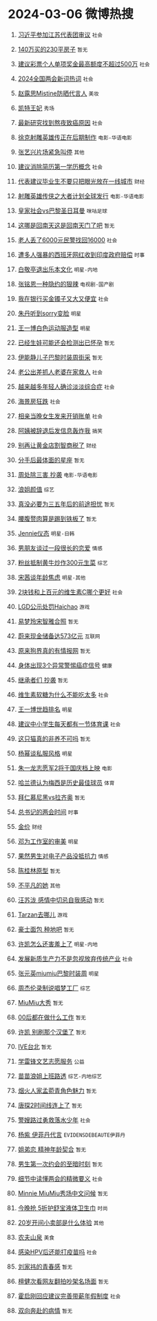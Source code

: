 # 2024-03-06 微博热搜 
1. [习近平参加江苏代表团审议](https://m.weibo.cn/search?containerid=100103type%3D1%26t%3D10%26q%3D%23%E4%B9%A0%E8%BF%91%E5%B9%B3%E5%8F%82%E5%8A%A0%E6%B1%9F%E8%8B%8F%E4%BB%A3%E8%A1%A8%E5%9B%A2%E5%AE%A1%E8%AE%AE%23&stream_entry_id=51&isnewpage=1&extparam=seat%3D1%26stream_entry_id%3D51%26q%3D%2523%25E4%25B9%25A0%25E8%25BF%2591%25E5%25B9%25B3%25E5%258F%2582%25E5%258A%25A0%25E6%25B1%259F%25E8%258B%258F%25E4%25BB%25A3%25E8%25A1%25A8%25E5%259B%25A2%25E5%25AE%25A1%25E8%25AE%25AE%2523%26pos%3D0%26dgr%3D0%26c_type%3D51%26filter_type%3Drealtimehot%26cate%3D10103%26display_time%3D1709680700%26pre_seqid%3D170968070008102085673) `社会` 

2. [140万买的230平房子](https://m.weibo.cn/search?containerid=100103type%3D1%26t%3D10%26q%3D140%E4%B8%87%E4%B9%B0%E7%9A%84230%E5%B9%B3%E6%88%BF%E5%AD%90&stream_entry_id=31&isnewpage=1&extparam=seat%3D1%26cate%3D5001%26q%3D140%25E4%25B8%2587%25E4%25B9%25B0%25E7%259A%2584230%25E5%25B9%25B3%25E6%2588%25BF%25E5%25AD%2590%26band_rank%3D1%26flag%3D2%26dgr%3D0%26stream_entry_id%3D31%26realpos%3D1%26pos%3D0%26c_type%3D31%26filter_type%3Drealtimehot%26lcate%3D5001%26display_time%3D1709680700%26pre_seqid%3D170968070008102085673) `暂无` 

3. [建议彩票个人单项奖金最高额度不超过500万](https://m.weibo.cn/search?containerid=100103type%3D1%26t%3D10%26q%3D%23%E5%BB%BA%E8%AE%AE%E5%BD%A9%E7%A5%A8%E4%B8%AA%E4%BA%BA%E5%8D%95%E9%A1%B9%E5%A5%96%E9%87%91%E6%9C%80%E9%AB%98%E9%A2%9D%E5%BA%A6%E4%B8%8D%E8%B6%85%E8%BF%87500%E4%B8%87%23&stream_entry_id=31&isnewpage=1&extparam=seat%3D1%26cate%3D5001%26q%3D%2523%25E5%25BB%25BA%25E8%25AE%25AE%25E5%25BD%25A9%25E7%25A5%25A8%25E4%25B8%25AA%25E4%25BA%25BA%25E5%258D%2595%25E9%25A1%25B9%25E5%25A5%2596%25E9%2587%2591%25E6%259C%2580%25E9%25AB%2598%25E9%25A2%259D%25E5%25BA%25A6%25E4%25B8%258D%25E8%25B6%2585%25E8%25BF%2587500%25E4%25B8%2587%2523%26band_rank%3D2%26flag%3D0%26dgr%3D0%26stream_entry_id%3D31%26realpos%3D2%26pos%3D1%26c_type%3D31%26filter_type%3Drealtimehot%26lcate%3D5001%26display_time%3D1709680700%26pre_seqid%3D170968070008102085673) `社会` 

4. [2024全国两会新词热词](https://m.weibo.cn/search?containerid=100103type%3D1%26t%3D10%26q%3D%232024%E5%85%A8%E5%9B%BD%E4%B8%A4%E4%BC%9A%E6%96%B0%E8%AF%8D%E7%83%AD%E8%AF%8D%23&stream_entry_id=31&isnewpage=1&extparam=seat%3D1%26cate%3D5001%26q%3D%25232024%25E5%2585%25A8%25E5%259B%25BD%25E4%25B8%25A4%25E4%25BC%259A%25E6%2596%25B0%25E8%25AF%258D%25E7%2583%25AD%25E8%25AF%258D%2523%26band_rank%3D3%26flag%3D0%26dgr%3D0%26stream_entry_id%3D31%26realpos%3D3%26pos%3D2%26c_type%3D31%26filter_type%3Drealtimehot%26lcate%3D5001%26display_time%3D1709680700%26pre_seqid%3D170968070008102085673) `社会` 

5. [赵露思Mistine防晒代言人](https://m.weibo.cn/search?containerid=100103type%3D1%26t%3D10%26q%3D%23%E8%B5%B5%E9%9C%B2%E6%80%9DMistine%E9%98%B2%E6%99%92%E4%BB%A3%E8%A8%80%E4%BA%BA%23&stream_entry_id=31&isnewpage=1&extparam=seat%3D1%26cate%3D5001%26q%3D%2523%25E8%25B5%25B5%25E9%259C%25B2%25E6%2580%259DMistine%25E9%2598%25B2%25E6%2599%2592%25E4%25BB%25A3%25E8%25A8%2580%25E4%25BA%25BA%2523%26band_rank%3D4%26adid%3D226408%26is_ad_pos%3D1%26dgr%3D0%26lcate%3D5001%26pos%3D3%26topic_ad%3D1%26c_type%3D31%26filter_type%3Drealtimehot%26stream_entry_id%3D31%26display_time%3D1709680700%26pre_seqid%3D170968070008102085673) `美妆` 

6. [凯特王妃](https://m.weibo.cn/search?containerid=100103type%3D1%26t%3D10%26q%3D%E5%87%AF%E7%89%B9%E7%8E%8B%E5%A6%83&stream_entry_id=31&isnewpage=1&extparam=seat%3D1%26cate%3D5001%26q%3D%25E5%2587%25AF%25E7%2589%25B9%25E7%258E%258B%25E5%25A6%2583%26band_rank%3D4%26flag%3D2%26dgr%3D0%26stream_entry_id%3D31%26realpos%3D4%26pos%3D4%26c_type%3D31%26filter_type%3Drealtimehot%26lcate%3D5001%26display_time%3D1709680700%26pre_seqid%3D170968070008102085673) `秀场` 

7. [最新研究找到熬夜致癌原因](https://m.weibo.cn/search?containerid=100103type%3D1%26t%3D10%26q%3D%23%E6%9C%80%E6%96%B0%E7%A0%94%E7%A9%B6%E6%89%BE%E5%88%B0%E7%86%AC%E5%A4%9C%E8%87%B4%E7%99%8C%E5%8E%9F%E5%9B%A0%23&stream_entry_id=31&isnewpage=1&extparam=seat%3D1%26cate%3D5001%26q%3D%2523%25E6%259C%2580%25E6%2596%25B0%25E7%25A0%2594%25E7%25A9%25B6%25E6%2589%25BE%25E5%2588%25B0%25E7%2586%25AC%25E5%25A4%259C%25E8%2587%25B4%25E7%2599%258C%25E5%258E%259F%25E5%259B%25A0%2523%26band_rank%3D5%26flag%3D0%26dgr%3D0%26stream_entry_id%3D31%26realpos%3D5%26pos%3D5%26c_type%3D31%26filter_type%3Drealtimehot%26lcate%3D5001%26display_time%3D1709680700%26pre_seqid%3D170968070008102085673) `社会` 

8. [徐克射雕英雄传正在后期制作](https://m.weibo.cn/search?containerid=100103type%3D1%26t%3D10%26q%3D%23%E5%BE%90%E5%85%8B%E5%B0%84%E9%9B%95%E8%8B%B1%E9%9B%84%E4%BC%A0%E6%AD%A3%E5%9C%A8%E5%90%8E%E6%9C%9F%E5%88%B6%E4%BD%9C%23&stream_entry_id=31&isnewpage=1&extparam=seat%3D1%26cate%3D5001%26q%3D%2523%25E5%25BE%2590%25E5%2585%258B%25E5%25B0%2584%25E9%259B%2595%25E8%258B%25B1%25E9%259B%2584%25E4%25BC%25A0%25E6%25AD%25A3%25E5%259C%25A8%25E5%2590%258E%25E6%259C%259F%25E5%2588%25B6%25E4%25BD%259C%2523%26band_rank%3D6%26flag%3D0%26dgr%3D0%26stream_entry_id%3D31%26realpos%3D6%26pos%3D6%26c_type%3D31%26filter_type%3Drealtimehot%26lcate%3D5001%26display_time%3D1709680700%26pre_seqid%3D170968070008102085673) `电影-华语电影` 

9. [张艺兴片场紧急叫停](https://m.weibo.cn/search?containerid=100103type%3D1%26t%3D10%26q%3D%23%E5%BC%A0%E8%89%BA%E5%85%B4%E7%89%87%E5%9C%BA%E7%B4%A7%E6%80%A5%E5%8F%AB%E5%81%9C%23&stream_entry_id=31&isnewpage=1&extparam=seat%3D1%26cate%3D5001%26q%3D%2523%25E5%25BC%25A0%25E8%2589%25BA%25E5%2585%25B4%25E7%2589%2587%25E5%259C%25BA%25E7%25B4%25A7%25E6%2580%25A5%25E5%258F%25AB%25E5%2581%259C%2523%26band_rank%3D7%26adid%3D226406%26is_ad_pos%3D1%26dgr%3D0%26lcate%3D5001%26pos%3D7%26topic_ad%3D1%26c_type%3D31%26filter_type%3Drealtimehot%26stream_entry_id%3D31%26display_time%3D1709680700%26pre_seqid%3D170968070008102085673) `其他` 

10. [建议消除简历第一学历概念](https://m.weibo.cn/search?containerid=100103type%3D1%26t%3D10%26q%3D%23%E5%BB%BA%E8%AE%AE%E6%B6%88%E9%99%A4%E7%AE%80%E5%8E%86%E7%AC%AC%E4%B8%80%E5%AD%A6%E5%8E%86%E6%A6%82%E5%BF%B5%23&stream_entry_id=31&isnewpage=1&extparam=seat%3D1%26cate%3D5001%26q%3D%2523%25E5%25BB%25BA%25E8%25AE%25AE%25E6%25B6%2588%25E9%2599%25A4%25E7%25AE%2580%25E5%258E%2586%25E7%25AC%25AC%25E4%25B8%2580%25E5%25AD%25A6%25E5%258E%2586%25E6%25A6%2582%25E5%25BF%25B5%2523%26band_rank%3D7%26flag%3D0%26dgr%3D0%26stream_entry_id%3D31%26realpos%3D7%26pos%3D8%26c_type%3D31%26filter_type%3Drealtimehot%26lcate%3D5001%26display_time%3D1709680700%26pre_seqid%3D170968070008102085673) `社会` 

11. [代表建议毕业生不要只把眼光放在一线城市](https://m.weibo.cn/search?containerid=100103type%3D1%26t%3D10%26q%3D%23%E4%BB%A3%E8%A1%A8%E5%BB%BA%E8%AE%AE%E6%AF%95%E4%B8%9A%E7%94%9F%E4%B8%8D%E8%A6%81%E5%8F%AA%E6%8A%8A%E7%9C%BC%E5%85%89%E6%94%BE%E5%9C%A8%E4%B8%80%E7%BA%BF%E5%9F%8E%E5%B8%82%23&stream_entry_id=31&isnewpage=1&extparam=seat%3D1%26cate%3D5001%26q%3D%2523%25E4%25BB%25A3%25E8%25A1%25A8%25E5%25BB%25BA%25E8%25AE%25AE%25E6%25AF%2595%25E4%25B8%259A%25E7%2594%259F%25E4%25B8%258D%25E8%25A6%2581%25E5%258F%25AA%25E6%258A%258A%25E7%259C%25BC%25E5%2585%2589%25E6%2594%25BE%25E5%259C%25A8%25E4%25B8%2580%25E7%25BA%25BF%25E5%259F%258E%25E5%25B8%2582%2523%26band_rank%3D8%26flag%3D0%26dgr%3D0%26stream_entry_id%3D31%26realpos%3D8%26pos%3D9%26c_type%3D31%26filter_type%3Drealtimehot%26lcate%3D5001%26display_time%3D1709680700%26pre_seqid%3D170968070008102085673) `财经` 

12. [射雕英雄传侠之大者计划全球发行](https://m.weibo.cn/search?containerid=100103type%3D1%26t%3D10%26q%3D%23%E5%B0%84%E9%9B%95%E8%8B%B1%E9%9B%84%E4%BC%A0%E4%BE%A0%E4%B9%8B%E5%A4%A7%E8%80%85%E8%AE%A1%E5%88%92%E5%85%A8%E7%90%83%E5%8F%91%E8%A1%8C%23&stream_entry_id=31&isnewpage=1&extparam=seat%3D1%26cate%3D5001%26q%3D%2523%25E5%25B0%2584%25E9%259B%2595%25E8%258B%25B1%25E9%259B%2584%25E4%25BC%25A0%25E4%25BE%25A0%25E4%25B9%258B%25E5%25A4%25A7%25E8%2580%2585%25E8%25AE%25A1%25E5%2588%2592%25E5%2585%25A8%25E7%2590%2583%25E5%258F%2591%25E8%25A1%258C%2523%26band_rank%3D9%26flag%3D0%26dgr%3D0%26stream_entry_id%3D31%26realpos%3D9%26pos%3D10%26c_type%3D31%26filter_type%3Drealtimehot%26lcate%3D5001%26display_time%3D1709680700%26pre_seqid%3D170968070008102085673) `电影-华语电影` 

13. [皇家社会vs巴黎圣日耳曼](https://m.weibo.cn/search?containerid=100103type%3D1%26t%3D10%26q%3D%23%E7%9A%87%E5%AE%B6%E7%A4%BE%E4%BC%9Avs%E5%B7%B4%E9%BB%8E%E5%9C%A3%E6%97%A5%E8%80%B3%E6%9B%BC%23&stream_entry_id=31&isnewpage=1&extparam=seat%3D1%26cate%3D5001%26q%3D%2523%25E7%259A%2587%25E5%25AE%25B6%25E7%25A4%25BE%25E4%25BC%259Avs%25E5%25B7%25B4%25E9%25BB%258E%25E5%259C%25A3%25E6%2597%25A5%25E8%2580%25B3%25E6%259B%25BC%2523%26band_rank%3D10%26flag%3D0%26dgr%3D0%26stream_entry_id%3D31%26realpos%3D10%26pos%3D11%26c_type%3D31%26filter_type%3Drealtimehot%26lcate%3D5001%26display_time%3D1709680700%26pre_seqid%3D170968070008102085673) `咪咕足球` 

14. [这哪是回南天这是回南天门了吧](https://m.weibo.cn/search?containerid=100103type%3D1%26t%3D10%26q%3D%E8%BF%99%E5%93%AA%E6%98%AF%E5%9B%9E%E5%8D%97%E5%A4%A9%E8%BF%99%E6%98%AF%E5%9B%9E%E5%8D%97%E5%A4%A9%E9%97%A8%E4%BA%86%E5%90%A7&stream_entry_id=31&isnewpage=1&extparam=seat%3D1%26cate%3D5001%26q%3D%25E8%25BF%2599%25E5%2593%25AA%25E6%2598%25AF%25E5%259B%259E%25E5%258D%2597%25E5%25A4%25A9%25E8%25BF%2599%25E6%2598%25AF%25E5%259B%259E%25E5%258D%2597%25E5%25A4%25A9%25E9%2597%25A8%25E4%25BA%2586%25E5%2590%25A7%26band_rank%3D11%26flag%3D2%26dgr%3D0%26stream_entry_id%3D31%26realpos%3D11%26pos%3D12%26c_type%3D31%26filter_type%3Drealtimehot%26lcate%3D5001%26display_time%3D1709680700%26pre_seqid%3D170968070008102085673) `暂无` 

15. [老人丢了6000元民警找回16000](https://m.weibo.cn/search?containerid=100103type%3D1%26t%3D10%26q%3D%23%E8%80%81%E4%BA%BA%E4%B8%A2%E4%BA%866000%E5%85%83%E6%B0%91%E8%AD%A6%E6%89%BE%E5%9B%9E16000%23&stream_entry_id=31&isnewpage=1&extparam=seat%3D1%26cate%3D5001%26q%3D%2523%25E8%2580%2581%25E4%25BA%25BA%25E4%25B8%25A2%25E4%25BA%25866000%25E5%2585%2583%25E6%25B0%2591%25E8%25AD%25A6%25E6%2589%25BE%25E5%259B%259E16000%2523%26band_rank%3D12%26flag%3D2%26dgr%3D0%26stream_entry_id%3D31%26realpos%3D12%26pos%3D13%26c_type%3D31%26filter_type%3Drealtimehot%26lcate%3D5001%26display_time%3D1709680700%26pre_seqid%3D170968070008102085673) `社会` 

16. [遭多人强暴的西班牙网红收到印度政府赔偿](https://m.weibo.cn/search?containerid=100103type%3D1%26t%3D10%26q%3D%23%E9%81%AD%E5%A4%9A%E4%BA%BA%E5%BC%BA%E6%9A%B4%E7%9A%84%E8%A5%BF%E7%8F%AD%E7%89%99%E7%BD%91%E7%BA%A2%E6%94%B6%E5%88%B0%E5%8D%B0%E5%BA%A6%E6%94%BF%E5%BA%9C%E8%B5%94%E5%81%BF%23&stream_entry_id=31&isnewpage=1&extparam=seat%3D1%26cate%3D5001%26q%3D%2523%25E9%2581%25AD%25E5%25A4%259A%25E4%25BA%25BA%25E5%25BC%25BA%25E6%259A%25B4%25E7%259A%2584%25E8%25A5%25BF%25E7%258F%25AD%25E7%2589%2599%25E7%25BD%2591%25E7%25BA%25A2%25E6%2594%25B6%25E5%2588%25B0%25E5%258D%25B0%25E5%25BA%25A6%25E6%2594%25BF%25E5%25BA%259C%25E8%25B5%2594%25E5%2581%25BF%2523%26band_rank%3D13%26flag%3D2%26dgr%3D0%26stream_entry_id%3D31%26realpos%3D13%26pos%3D14%26c_type%3D31%26filter_type%3Drealtimehot%26lcate%3D5001%26display_time%3D1709680700%26pre_seqid%3D170968070008102085673) `时事` 

17. [白敬亭退出乐本文化](https://m.weibo.cn/search?containerid=100103type%3D1%26t%3D10%26q%3D%23%E7%99%BD%E6%95%AC%E4%BA%AD%E9%80%80%E5%87%BA%E4%B9%90%E6%9C%AC%E6%96%87%E5%8C%96%23&stream_entry_id=31&isnewpage=1&extparam=seat%3D1%26cate%3D5001%26q%3D%2523%25E7%2599%25BD%25E6%2595%25AC%25E4%25BA%25AD%25E9%2580%2580%25E5%2587%25BA%25E4%25B9%2590%25E6%259C%25AC%25E6%2596%2587%25E5%258C%2596%2523%26band_rank%3D14%26flag%3D2%26dgr%3D0%26stream_entry_id%3D31%26realpos%3D14%26pos%3D15%26c_type%3D31%26filter_type%3Drealtimehot%26lcate%3D5001%26display_time%3D1709680700%26pre_seqid%3D170968070008102085673) `明星-内地` 

18. [张铭恩一种隐约的狠辣](https://m.weibo.cn/search?containerid=100103type%3D1%26t%3D10%26q%3D%23%E5%BC%A0%E9%93%AD%E6%81%A9%E4%B8%80%E7%A7%8D%E9%9A%90%E7%BA%A6%E7%9A%84%E7%8B%A0%E8%BE%A3%23&stream_entry_id=31&isnewpage=1&extparam=seat%3D1%26cate%3D5001%26q%3D%2523%25E5%25BC%25A0%25E9%2593%25AD%25E6%2581%25A9%25E4%25B8%2580%25E7%25A7%258D%25E9%259A%2590%25E7%25BA%25A6%25E7%259A%2584%25E7%258B%25A0%25E8%25BE%25A3%2523%26band_rank%3D15%26flag%3D2%26dgr%3D0%26stream_entry_id%3D31%26realpos%3D15%26pos%3D16%26c_type%3D31%26filter_type%3Drealtimehot%26lcate%3D5001%26display_time%3D1709680700%26pre_seqid%3D170968070008102085673) `电视剧-国产剧` 

19. [我在银行买金镯子又大又便宜](https://m.weibo.cn/search?containerid=100103type%3D1%26t%3D10%26q%3D%23%E6%88%91%E5%9C%A8%E9%93%B6%E8%A1%8C%E4%B9%B0%E9%87%91%E9%95%AF%E5%AD%90%E5%8F%88%E5%A4%A7%E5%8F%88%E4%BE%BF%E5%AE%9C%23&stream_entry_id=31&isnewpage=1&extparam=seat%3D1%26cate%3D5001%26q%3D%2523%25E6%2588%2591%25E5%259C%25A8%25E9%2593%25B6%25E8%25A1%258C%25E4%25B9%25B0%25E9%2587%2591%25E9%2595%25AF%25E5%25AD%2590%25E5%258F%2588%25E5%25A4%25A7%25E5%258F%2588%25E4%25BE%25BF%25E5%25AE%259C%2523%26band_rank%3D16%26flag%3D0%26dgr%3D0%26stream_entry_id%3D31%26realpos%3D16%26pos%3D17%26c_type%3D31%26filter_type%3Drealtimehot%26lcate%3D5001%26display_time%3D1709680700%26pre_seqid%3D170968070008102085673) `社会` 

20. [朱丹听到sorry变脸](https://m.weibo.cn/search?containerid=100103type%3D1%26t%3D10%26q%3D%23%E6%9C%B1%E4%B8%B9%E5%90%AC%E5%88%B0sorry%E5%8F%98%E8%84%B8%23&stream_entry_id=31&isnewpage=1&extparam=seat%3D1%26cate%3D5001%26q%3D%2523%25E6%259C%25B1%25E4%25B8%25B9%25E5%2590%25AC%25E5%2588%25B0sorry%25E5%258F%2598%25E8%2584%25B8%2523%26band_rank%3D17%26flag%3D2%26dgr%3D0%26stream_entry_id%3D31%26realpos%3D17%26pos%3D18%26c_type%3D31%26filter_type%3Drealtimehot%26lcate%3D5001%26display_time%3D1709680700%26pre_seqid%3D170968070008102085673) `明星` 

21. [王一博白色运动服造型](https://m.weibo.cn/search?containerid=100103type%3D1%26t%3D10%26q%3D%23%E7%8E%8B%E4%B8%80%E5%8D%9A%E7%99%BD%E8%89%B2%E8%BF%90%E5%8A%A8%E6%9C%8D%E9%80%A0%E5%9E%8B%23&stream_entry_id=31&isnewpage=1&extparam=seat%3D1%26cate%3D5001%26q%3D%2523%25E7%258E%258B%25E4%25B8%2580%25E5%258D%259A%25E7%2599%25BD%25E8%2589%25B2%25E8%25BF%2590%25E5%258A%25A8%25E6%259C%258D%25E9%2580%25A0%25E5%259E%258B%2523%26band_rank%3D18%26flag%3D0%26dgr%3D0%26stream_entry_id%3D31%26realpos%3D18%26pos%3D19%26c_type%3D31%26filter_type%3Drealtimehot%26lcate%3D5001%26display_time%3D1709680700%26pre_seqid%3D170968070008102085673) `明星` 

22. [已经生娃可能还会检测出已怀孕](https://m.weibo.cn/search?containerid=100103type%3D1%26t%3D10%26q%3D%E5%B7%B2%E7%BB%8F%E7%94%9F%E5%A8%83%E5%8F%AF%E8%83%BD%E8%BF%98%E4%BC%9A%E6%A3%80%E6%B5%8B%E5%87%BA%E5%B7%B2%E6%80%80%E5%AD%95&stream_entry_id=31&isnewpage=1&extparam=seat%3D1%26cate%3D5001%26q%3D%25E5%25B7%25B2%25E7%25BB%258F%25E7%2594%259F%25E5%25A8%2583%25E5%258F%25AF%25E8%2583%25BD%25E8%25BF%2598%25E4%25BC%259A%25E6%25A3%2580%25E6%25B5%258B%25E5%2587%25BA%25E5%25B7%25B2%25E6%2580%2580%25E5%25AD%2595%26band_rank%3D19%26flag%3D2%26dgr%3D0%26stream_entry_id%3D31%26realpos%3D19%26pos%3D20%26c_type%3D31%26filter_type%3Drealtimehot%26lcate%3D5001%26display_time%3D1709680700%26pre_seqid%3D170968070008102085673) `暂无` 

23. [伊能静儿子巴黎时装周街采](https://m.weibo.cn/search?containerid=100103type%3D1%26t%3D10%26q%3D%23%E4%BC%8A%E8%83%BD%E9%9D%99%E5%84%BF%E5%AD%90%E5%B7%B4%E9%BB%8E%E6%97%B6%E8%A3%85%E5%91%A8%E8%A1%97%E9%87%87%23&stream_entry_id=31&isnewpage=1&extparam=seat%3D1%26cate%3D5001%26q%3D%2523%25E4%25BC%258A%25E8%2583%25BD%25E9%259D%2599%25E5%2584%25BF%25E5%25AD%2590%25E5%25B7%25B4%25E9%25BB%258E%25E6%2597%25B6%25E8%25A3%2585%25E5%2591%25A8%25E8%25A1%2597%25E9%2587%2587%2523%26band_rank%3D20%26flag%3D1%26dgr%3D0%26stream_entry_id%3D31%26realpos%3D20%26pos%3D21%26c_type%3D31%26filter_type%3Drealtimehot%26lcate%3D5001%26display_time%3D1709680700%26pre_seqid%3D170968070008102085673) `暂无` 

24. [老公出差抓人老婆在家救人](https://m.weibo.cn/search?containerid=100103type%3D1%26t%3D10%26q%3D%23%E8%80%81%E5%85%AC%E5%87%BA%E5%B7%AE%E6%8A%93%E4%BA%BA%E8%80%81%E5%A9%86%E5%9C%A8%E5%AE%B6%E6%95%91%E4%BA%BA%23&stream_entry_id=31&isnewpage=1&extparam=seat%3D1%26cate%3D5001%26q%3D%2523%25E8%2580%2581%25E5%2585%25AC%25E5%2587%25BA%25E5%25B7%25AE%25E6%258A%2593%25E4%25BA%25BA%25E8%2580%2581%25E5%25A9%2586%25E5%259C%25A8%25E5%25AE%25B6%25E6%2595%2591%25E4%25BA%25BA%2523%26band_rank%3D21%26flag%3D2%26dgr%3D0%26stream_entry_id%3D31%26realpos%3D21%26pos%3D22%26c_type%3D31%26filter_type%3Drealtimehot%26lcate%3D5001%26display_time%3D1709680700%26pre_seqid%3D170968070008102085673) `社会` 

25. [越来越多年轻人确诊淡淡综合症](https://m.weibo.cn/search?containerid=100103type%3D1%26t%3D10%26q%3D%23%E8%B6%8A%E6%9D%A5%E8%B6%8A%E5%A4%9A%E5%B9%B4%E8%BD%BB%E4%BA%BA%E7%A1%AE%E8%AF%8A%E6%B7%A1%E6%B7%A1%E7%BB%BC%E5%90%88%E7%97%87%23&stream_entry_id=31&isnewpage=1&extparam=seat%3D1%26cate%3D5001%26q%3D%2523%25E8%25B6%258A%25E6%259D%25A5%25E8%25B6%258A%25E5%25A4%259A%25E5%25B9%25B4%25E8%25BD%25BB%25E4%25BA%25BA%25E7%25A1%25AE%25E8%25AF%258A%25E6%25B7%25A1%25E6%25B7%25A1%25E7%25BB%25BC%25E5%2590%2588%25E7%2597%2587%2523%26band_rank%3D22%26flag%3D0%26dgr%3D0%26stream_entry_id%3D31%26realpos%3D22%26pos%3D23%26c_type%3D31%26filter_type%3Drealtimehot%26lcate%3D5001%26display_time%3D1709680700%26pre_seqid%3D170968070008102085673) `社会` 

26. [海景房狂跌](https://m.weibo.cn/search?containerid=100103type%3D1%26t%3D10%26q%3D%23%E6%B5%B7%E6%99%AF%E6%88%BF%E7%8B%82%E8%B7%8C%23&stream_entry_id=31&isnewpage=1&extparam=seat%3D1%26cate%3D5001%26q%3D%2523%25E6%25B5%25B7%25E6%2599%25AF%25E6%2588%25BF%25E7%258B%2582%25E8%25B7%258C%2523%26band_rank%3D23%26flag%3D1%26dgr%3D0%26stream_entry_id%3D31%26realpos%3D23%26pos%3D24%26c_type%3D31%26filter_type%3Drealtimehot%26lcate%3D5001%26display_time%3D1709680700%26pre_seqid%3D170968070008102085673) `社会` 

27. [相亲当晚女生发来开销账单](https://m.weibo.cn/search?containerid=100103type%3D1%26t%3D10%26q%3D%23%E7%9B%B8%E4%BA%B2%E5%BD%93%E6%99%9A%E5%A5%B3%E7%94%9F%E5%8F%91%E6%9D%A5%E5%BC%80%E9%94%80%E8%B4%A6%E5%8D%95%23&stream_entry_id=31&isnewpage=1&extparam=seat%3D1%26cate%3D5001%26q%3D%2523%25E7%259B%25B8%25E4%25BA%25B2%25E5%25BD%2593%25E6%2599%259A%25E5%25A5%25B3%25E7%2594%259F%25E5%258F%2591%25E6%259D%25A5%25E5%25BC%2580%25E9%2594%2580%25E8%25B4%25A6%25E5%258D%2595%2523%26band_rank%3D24%26flag%3D0%26dgr%3D0%26stream_entry_id%3D31%26realpos%3D24%26pos%3D25%26c_type%3D31%26filter_type%3Drealtimehot%26lcate%3D5001%26display_time%3D1709680700%26pre_seqid%3D170968070008102085673) `社会` 

28. [阿姨被辞退后发信息轰炸我](https://m.weibo.cn/search?containerid=100103type%3D1%26t%3D10%26q%3D%23%E9%98%BF%E5%A7%A8%E8%A2%AB%E8%BE%9E%E9%80%80%E5%90%8E%E5%8F%91%E4%BF%A1%E6%81%AF%E8%BD%B0%E7%82%B8%E6%88%91%23&stream_entry_id=31&isnewpage=1&extparam=seat%3D1%26cate%3D5001%26q%3D%2523%25E9%2598%25BF%25E5%25A7%25A8%25E8%25A2%25AB%25E8%25BE%259E%25E9%2580%2580%25E5%2590%258E%25E5%258F%2591%25E4%25BF%25A1%25E6%2581%25AF%25E8%25BD%25B0%25E7%2582%25B8%25E6%2588%2591%2523%26band_rank%3D25%26flag%3D0%26dgr%3D0%26stream_entry_id%3D31%26realpos%3D25%26pos%3D26%26c_type%3D31%26filter_type%3Drealtimehot%26lcate%3D5001%26display_time%3D1709680700%26pre_seqid%3D170968070008102085673) `搞笑` 

29. [别再让黄金店割智商税了](https://m.weibo.cn/search?containerid=100103type%3D1%26t%3D10%26q%3D%23%E5%88%AB%E5%86%8D%E8%AE%A9%E9%BB%84%E9%87%91%E5%BA%97%E5%89%B2%E6%99%BA%E5%95%86%E7%A8%8E%E4%BA%86%23&stream_entry_id=31&isnewpage=1&extparam=seat%3D1%26cate%3D5001%26q%3D%2523%25E5%2588%25AB%25E5%2586%258D%25E8%25AE%25A9%25E9%25BB%2584%25E9%2587%2591%25E5%25BA%2597%25E5%2589%25B2%25E6%2599%25BA%25E5%2595%2586%25E7%25A8%258E%25E4%25BA%2586%2523%26band_rank%3D26%26flag%3D0%26dgr%3D0%26stream_entry_id%3D31%26realpos%3D26%26pos%3D27%26c_type%3D31%26filter_type%3Drealtimehot%26lcate%3D5001%26display_time%3D1709680700%26pre_seqid%3D170968070008102085673) `财经` 

30. [分手后最体面的星座](https://m.weibo.cn/search?containerid=100103type%3D1%26t%3D10%26q%3D%E5%88%86%E6%89%8B%E5%90%8E%E6%9C%80%E4%BD%93%E9%9D%A2%E7%9A%84%E6%98%9F%E5%BA%A7&stream_entry_id=31&isnewpage=1&extparam=seat%3D1%26cate%3D5001%26q%3D%25E5%2588%2586%25E6%2589%258B%25E5%2590%258E%25E6%259C%2580%25E4%25BD%2593%25E9%259D%25A2%25E7%259A%2584%25E6%2598%259F%25E5%25BA%25A7%26band_rank%3D27%26flag%3D0%26dgr%3D0%26stream_entry_id%3D31%26realpos%3D27%26pos%3D28%26c_type%3D31%26filter_type%3Drealtimehot%26lcate%3D5001%26display_time%3D1709680700%26pre_seqid%3D170968070008102085673) `暂无` 

31. [周处除三害 抄袭](https://m.weibo.cn/search?containerid=100103type%3D1%26t%3D10%26q%3D%E5%91%A8%E5%A4%84%E9%99%A4%E4%B8%89%E5%AE%B3+%E6%8A%84%E8%A2%AD&stream_entry_id=31&isnewpage=1&extparam=seat%3D1%26cate%3D5001%26q%3D%25E5%2591%25A8%25E5%25A4%2584%25E9%2599%25A4%25E4%25B8%2589%25E5%25AE%25B3%2520%25E6%258A%2584%25E8%25A2%25AD%26band_rank%3D28%26flag%3D0%26dgr%3D0%26stream_entry_id%3D31%26realpos%3D28%26pos%3D29%26c_type%3D31%26filter_type%3Drealtimehot%26lcate%3D5001%26display_time%3D1709680700%26pre_seqid%3D170968070008102085673) `电影-华语电影` 

32. [浪姐颜值](https://m.weibo.cn/search?containerid=100103type%3D1%26t%3D10%26q%3D%23%E6%B5%AA%E5%A7%90%E9%A2%9C%E5%80%BC%23&stream_entry_id=31&isnewpage=1&extparam=seat%3D1%26cate%3D5001%26q%3D%2523%25E6%25B5%25AA%25E5%25A7%2590%25E9%25A2%259C%25E5%2580%25BC%2523%26band_rank%3D29%26flag%3D0%26dgr%3D0%26stream_entry_id%3D31%26realpos%3D29%26pos%3D30%26c_type%3D31%26filter_type%3Drealtimehot%26lcate%3D5001%26display_time%3D1709680700%26pre_seqid%3D170968070008102085673) `综艺` 

33. [真没必要为三五年后的前途担忧](https://m.weibo.cn/search?containerid=100103type%3D1%26t%3D10%26q%3D%E7%9C%9F%E6%B2%A1%E5%BF%85%E8%A6%81%E4%B8%BA%E4%B8%89%E4%BA%94%E5%B9%B4%E5%90%8E%E7%9A%84%E5%89%8D%E9%80%94%E6%8B%85%E5%BF%A7&stream_entry_id=31&isnewpage=1&extparam=seat%3D1%26cate%3D5001%26q%3D%25E7%259C%259F%25E6%25B2%25A1%25E5%25BF%2585%25E8%25A6%2581%25E4%25B8%25BA%25E4%25B8%2589%25E4%25BA%2594%25E5%25B9%25B4%25E5%2590%258E%25E7%259A%2584%25E5%2589%258D%25E9%2580%2594%25E6%258B%2585%25E5%25BF%25A7%26band_rank%3D30%26flag%3D0%26dgr%3D0%26stream_entry_id%3D31%26realpos%3D30%26pos%3D31%26c_type%3D31%26filter_type%3Drealtimehot%26lcate%3D5001%26display_time%3D1709680700%26pre_seqid%3D170968070008102085673) `暂无` 

34. [腰腹赘肉算是踢到铁板了](https://m.weibo.cn/search?containerid=100103type%3D1%26t%3D10%26q%3D%E8%85%B0%E8%85%B9%E8%B5%98%E8%82%89%E7%AE%97%E6%98%AF%E8%B8%A2%E5%88%B0%E9%93%81%E6%9D%BF%E4%BA%86&stream_entry_id=31&isnewpage=1&extparam=seat%3D1%26cate%3D5001%26q%3D%25E8%2585%25B0%25E8%2585%25B9%25E8%25B5%2598%25E8%2582%2589%25E7%25AE%2597%25E6%2598%25AF%25E8%25B8%25A2%25E5%2588%25B0%25E9%2593%2581%25E6%259D%25BF%25E4%25BA%2586%26band_rank%3D31%26flag%3D0%26dgr%3D0%26stream_entry_id%3D31%26realpos%3D31%26pos%3D32%26c_type%3D31%26filter_type%3Drealtimehot%26lcate%3D5001%26display_time%3D1709680700%26pre_seqid%3D170968070008102085673) `暂无` 

35. [Jennie仪态](https://m.weibo.cn/search?containerid=100103type%3D1%26t%3D10%26q%3D%23Jennie%E4%BB%AA%E6%80%81%23&stream_entry_id=31&isnewpage=1&extparam=seat%3D1%26cate%3D5001%26q%3D%2523Jennie%25E4%25BB%25AA%25E6%2580%2581%2523%26band_rank%3D32%26flag%3D0%26dgr%3D0%26stream_entry_id%3D31%26realpos%3D32%26pos%3D33%26c_type%3D31%26filter_type%3Drealtimehot%26lcate%3D5001%26display_time%3D1709680700%26pre_seqid%3D170968070008102085673) `明星-日韩` 

36. [男朋友谈过一段很长的恋爱](https://m.weibo.cn/search?containerid=100103type%3D1%26t%3D10%26q%3D%23%E7%94%B7%E6%9C%8B%E5%8F%8B%E8%B0%88%E8%BF%87%E4%B8%80%E6%AE%B5%E5%BE%88%E9%95%BF%E7%9A%84%E6%81%8B%E7%88%B1%23&stream_entry_id=31&isnewpage=1&extparam=seat%3D1%26cate%3D5001%26q%3D%2523%25E7%2594%25B7%25E6%259C%258B%25E5%258F%258B%25E8%25B0%2588%25E8%25BF%2587%25E4%25B8%2580%25E6%25AE%25B5%25E5%25BE%2588%25E9%2595%25BF%25E7%259A%2584%25E6%2581%258B%25E7%2588%25B1%2523%26band_rank%3D33%26flag%3D0%26dgr%3D0%26stream_entry_id%3D31%26realpos%3D33%26pos%3D34%26c_type%3D31%26filter_type%3Drealtimehot%26lcate%3D5001%26display_time%3D1709680700%26pre_seqid%3D170968070008102085673) `情感` 

37. [粉丝抵制黄牛炒作300元生菜](https://m.weibo.cn/search?containerid=100103type%3D1%26t%3D10%26q%3D%23%E7%B2%89%E4%B8%9D%E6%8A%B5%E5%88%B6%E9%BB%84%E7%89%9B%E7%82%92%E4%BD%9C300%E5%85%83%E7%94%9F%E8%8F%9C%23&stream_entry_id=31&isnewpage=1&extparam=seat%3D1%26cate%3D5001%26q%3D%2523%25E7%25B2%2589%25E4%25B8%259D%25E6%258A%25B5%25E5%2588%25B6%25E9%25BB%2584%25E7%2589%259B%25E7%2582%2592%25E4%25BD%259C300%25E5%2585%2583%25E7%2594%259F%25E8%258F%259C%2523%26band_rank%3D34%26flag%3D0%26dgr%3D0%26stream_entry_id%3D31%26realpos%3D34%26pos%3D35%26c_type%3D31%26filter_type%3Drealtimehot%26lcate%3D5001%26display_time%3D1709680700%26pre_seqid%3D170968070008102085673) `综艺` 

38. [宋茜谈年龄焦虑](https://m.weibo.cn/search?containerid=100103type%3D1%26t%3D10%26q%3D%23%E5%AE%8B%E8%8C%9C%E8%B0%88%E5%B9%B4%E9%BE%84%E7%84%A6%E8%99%91%23&stream_entry_id=31&isnewpage=1&extparam=seat%3D1%26cate%3D5001%26q%3D%2523%25E5%25AE%258B%25E8%258C%259C%25E8%25B0%2588%25E5%25B9%25B4%25E9%25BE%2584%25E7%2584%25A6%25E8%2599%2591%2523%26band_rank%3D35%26flag%3D0%26dgr%3D0%26stream_entry_id%3D31%26realpos%3D35%26pos%3D36%26c_type%3D31%26filter_type%3Drealtimehot%26lcate%3D5001%26display_time%3D1709680700%26pre_seqid%3D170968070008102085673) `明星-其他` 

39. [2块钱和上百元的维生素C哪个更好](https://m.weibo.cn/search?containerid=100103type%3D1%26t%3D10%26q%3D%232%E5%9D%97%E9%92%B1%E5%92%8C%E4%B8%8A%E7%99%BE%E5%85%83%E7%9A%84%E7%BB%B4%E7%94%9F%E7%B4%A0C%E5%93%AA%E4%B8%AA%E6%9B%B4%E5%A5%BD%23&stream_entry_id=31&isnewpage=1&extparam=seat%3D1%26cate%3D5001%26q%3D%25232%25E5%259D%2597%25E9%2592%25B1%25E5%2592%258C%25E4%25B8%258A%25E7%2599%25BE%25E5%2585%2583%25E7%259A%2584%25E7%25BB%25B4%25E7%2594%259F%25E7%25B4%25A0C%25E5%2593%25AA%25E4%25B8%25AA%25E6%259B%25B4%25E5%25A5%25BD%2523%26band_rank%3D36%26flag%3D0%26dgr%3D0%26stream_entry_id%3D31%26realpos%3D36%26pos%3D37%26c_type%3D31%26filter_type%3Drealtimehot%26lcate%3D5001%26display_time%3D1709680700%26pre_seqid%3D170968070008102085673) `社会` 

40. [LGD公示处罚Haichao](https://m.weibo.cn/search?containerid=100103type%3D1%26t%3D10%26q%3D%23LGD%E5%85%AC%E7%A4%BA%E5%A4%84%E7%BD%9AHaichao%23&stream_entry_id=31&isnewpage=1&extparam=seat%3D1%26cate%3D5001%26q%3D%2523LGD%25E5%2585%25AC%25E7%25A4%25BA%25E5%25A4%2584%25E7%25BD%259AHaichao%2523%26band_rank%3D37%26flag%3D1%26dgr%3D0%26stream_entry_id%3D31%26realpos%3D37%26pos%3D38%26c_type%3D31%26filter_type%3Drealtimehot%26lcate%3D5001%26display_time%3D1709680700%26pre_seqid%3D170968070008102085673) `游戏` 

41. [易梦玲宋智雅合照](https://m.weibo.cn/search?containerid=100103type%3D1%26t%3D10%26q%3D%23%E6%98%93%E6%A2%A6%E7%8E%B2%E5%AE%8B%E6%99%BA%E9%9B%85%E5%90%88%E7%85%A7%23&stream_entry_id=31&isnewpage=1&extparam=seat%3D1%26cate%3D5001%26q%3D%2523%25E6%2598%2593%25E6%25A2%25A6%25E7%258E%25B2%25E5%25AE%258B%25E6%2599%25BA%25E9%259B%2585%25E5%2590%2588%25E7%2585%25A7%2523%26band_rank%3D38%26flag%3D0%26dgr%3D0%26stream_entry_id%3D31%26realpos%3D38%26pos%3D39%26c_type%3D31%26filter_type%3Drealtimehot%26lcate%3D5001%26display_time%3D1709680700%26pre_seqid%3D170968070008102085673) `暂无` 

42. [蔚来现金储备达573亿元](https://m.weibo.cn/search?containerid=100103type%3D1%26t%3D10%26q%3D%23%E8%94%9A%E6%9D%A5%E7%8E%B0%E9%87%91%E5%82%A8%E5%A4%87%E8%BE%BE573%E4%BA%BF%E5%85%83%23&stream_entry_id=31&isnewpage=1&extparam=seat%3D1%26cate%3D5001%26q%3D%2523%25E8%2594%259A%25E6%259D%25A5%25E7%258E%25B0%25E9%2587%2591%25E5%2582%25A8%25E5%25A4%2587%25E8%25BE%25BE573%25E4%25BA%25BF%25E5%2585%2583%2523%26band_rank%3D39%26flag%3D0%26dgr%3D0%26stream_entry_id%3D31%26realpos%3D39%26pos%3D40%26c_type%3D31%26filter_type%3Drealtimehot%26lcate%3D5001%26display_time%3D1709680700%26pre_seqid%3D170968070008102085673) `互联网` 

43. [原来狗界真的有情报网](https://m.weibo.cn/search?containerid=100103type%3D1%26t%3D10%26q%3D%E5%8E%9F%E6%9D%A5%E7%8B%97%E7%95%8C%E7%9C%9F%E7%9A%84%E6%9C%89%E6%83%85%E6%8A%A5%E7%BD%91&stream_entry_id=31&isnewpage=1&extparam=seat%3D1%26cate%3D5001%26q%3D%25E5%258E%259F%25E6%259D%25A5%25E7%258B%2597%25E7%2595%258C%25E7%259C%259F%25E7%259A%2584%25E6%259C%2589%25E6%2583%2585%25E6%258A%25A5%25E7%25BD%2591%26band_rank%3D40%26flag%3D1%26dgr%3D0%26stream_entry_id%3D31%26realpos%3D40%26pos%3D41%26c_type%3D31%26filter_type%3Drealtimehot%26lcate%3D5001%26display_time%3D1709680700%26pre_seqid%3D170968070008102085673) `暂无` 

44. [身体出现3个异常警惕癌症信号](https://m.weibo.cn/search?containerid=100103type%3D1%26t%3D10%26q%3D%23%E8%BA%AB%E4%BD%93%E5%87%BA%E7%8E%B03%E4%B8%AA%E5%BC%82%E5%B8%B8%E8%AD%A6%E6%83%95%E7%99%8C%E7%97%87%E4%BF%A1%E5%8F%B7%23&stream_entry_id=31&isnewpage=1&extparam=seat%3D1%26cate%3D5001%26q%3D%2523%25E8%25BA%25AB%25E4%25BD%2593%25E5%2587%25BA%25E7%258E%25B03%25E4%25B8%25AA%25E5%25BC%2582%25E5%25B8%25B8%25E8%25AD%25A6%25E6%2583%2595%25E7%2599%258C%25E7%2597%2587%25E4%25BF%25A1%25E5%258F%25B7%2523%26band_rank%3D41%26flag%3D0%26dgr%3D0%26stream_entry_id%3D31%26realpos%3D41%26pos%3D42%26c_type%3D31%26filter_type%3Drealtimehot%26lcate%3D5001%26display_time%3D1709680700%26pre_seqid%3D170968070008102085673) `健康` 

45. [继承者们 抄袭](https://m.weibo.cn/search?containerid=100103type%3D1%26t%3D10%26q%3D%E7%BB%A7%E6%89%BF%E8%80%85%E4%BB%AC+%E6%8A%84%E8%A2%AD&stream_entry_id=31&isnewpage=1&extparam=seat%3D1%26cate%3D5001%26q%3D%25E7%25BB%25A7%25E6%2589%25BF%25E8%2580%2585%25E4%25BB%25AC%2520%25E6%258A%2584%25E8%25A2%25AD%26band_rank%3D42%26flag%3D0%26dgr%3D0%26stream_entry_id%3D31%26realpos%3D42%26pos%3D43%26c_type%3D31%26filter_type%3Drealtimehot%26lcate%3D5001%26display_time%3D1709680700%26pre_seqid%3D170968070008102085673) `暂无` 

46. [维生素软糖为什么不能吃太多](https://m.weibo.cn/search?containerid=100103type%3D1%26t%3D10%26q%3D%23%E7%BB%B4%E7%94%9F%E7%B4%A0%E8%BD%AF%E7%B3%96%E4%B8%BA%E4%BB%80%E4%B9%88%E4%B8%8D%E8%83%BD%E5%90%83%E5%A4%AA%E5%A4%9A%23&stream_entry_id=31&isnewpage=1&extparam=seat%3D1%26cate%3D5001%26q%3D%2523%25E7%25BB%25B4%25E7%2594%259F%25E7%25B4%25A0%25E8%25BD%25AF%25E7%25B3%2596%25E4%25B8%25BA%25E4%25BB%2580%25E4%25B9%2588%25E4%25B8%258D%25E8%2583%25BD%25E5%2590%2583%25E5%25A4%25AA%25E5%25A4%259A%2523%26band_rank%3D43%26flag%3D1%26dgr%3D0%26stream_entry_id%3D31%26realpos%3D43%26pos%3D44%26c_type%3D31%26filter_type%3Drealtimehot%26lcate%3D5001%26display_time%3D1709680700%26pre_seqid%3D170968070008102085673) `社会` 

47. [王一博世趋排名](https://m.weibo.cn/search?containerid=100103type%3D1%26t%3D10%26q%3D%23%E7%8E%8B%E4%B8%80%E5%8D%9A%E4%B8%96%E8%B6%8B%E6%8E%92%E5%90%8D%23&stream_entry_id=31&isnewpage=1&extparam=seat%3D1%26cate%3D5001%26q%3D%2523%25E7%258E%258B%25E4%25B8%2580%25E5%258D%259A%25E4%25B8%2596%25E8%25B6%258B%25E6%258E%2592%25E5%2590%258D%2523%26band_rank%3D44%26flag%3D0%26dgr%3D0%26stream_entry_id%3D31%26realpos%3D44%26pos%3D45%26c_type%3D31%26filter_type%3Drealtimehot%26lcate%3D5001%26display_time%3D1709680700%26pre_seqid%3D170968070008102085673) `明星` 

48. [建议中小学生每天都有一节体育课](https://m.weibo.cn/search?containerid=100103type%3D1%26t%3D10%26q%3D%23%E5%BB%BA%E8%AE%AE%E4%B8%AD%E5%B0%8F%E5%AD%A6%E7%94%9F%E6%AF%8F%E5%A4%A9%E9%83%BD%E6%9C%89%E4%B8%80%E8%8A%82%E4%BD%93%E8%82%B2%E8%AF%BE%23&stream_entry_id=31&isnewpage=1&extparam=seat%3D1%26cate%3D5001%26q%3D%2523%25E5%25BB%25BA%25E8%25AE%25AE%25E4%25B8%25AD%25E5%25B0%258F%25E5%25AD%25A6%25E7%2594%259F%25E6%25AF%258F%25E5%25A4%25A9%25E9%2583%25BD%25E6%259C%2589%25E4%25B8%2580%25E8%258A%2582%25E4%25BD%2593%25E8%2582%25B2%25E8%25AF%25BE%2523%26band_rank%3D45%26flag%3D0%26dgr%3D0%26stream_entry_id%3D31%26realpos%3D45%26pos%3D46%26c_type%3D31%26filter_type%3Drealtimehot%26lcate%3D5001%26display_time%3D1709680700%26pre_seqid%3D170968070008102085673) `社会` 

49. [这只猫真的非养不可吗](https://m.weibo.cn/search?containerid=100103type%3D1%26t%3D10%26q%3D%E8%BF%99%E5%8F%AA%E7%8C%AB%E7%9C%9F%E7%9A%84%E9%9D%9E%E5%85%BB%E4%B8%8D%E5%8F%AF%E5%90%97&stream_entry_id=31&isnewpage=1&extparam=seat%3D1%26cate%3D5001%26q%3D%25E8%25BF%2599%25E5%258F%25AA%25E7%258C%25AB%25E7%259C%259F%25E7%259A%2584%25E9%259D%259E%25E5%2585%25BB%25E4%25B8%258D%25E5%258F%25AF%25E5%2590%2597%26band_rank%3D46%26flag%3D0%26dgr%3D0%26stream_entry_id%3D31%26realpos%3D46%26pos%3D47%26c_type%3D31%26filter_type%3Drealtimehot%26lcate%3D5001%26display_time%3D1709680700%26pre_seqid%3D170968070008102085673) `暂无` 

50. [杨幂谈私服风格](https://m.weibo.cn/search?containerid=100103type%3D1%26t%3D10%26q%3D%23%E6%9D%A8%E5%B9%82%E8%B0%88%E7%A7%81%E6%9C%8D%E9%A3%8E%E6%A0%BC%23&stream_entry_id=31&isnewpage=1&extparam=seat%3D1%26cate%3D5001%26q%3D%2523%25E6%259D%25A8%25E5%25B9%2582%25E8%25B0%2588%25E7%25A7%2581%25E6%259C%258D%25E9%25A3%258E%25E6%25A0%25BC%2523%26band_rank%3D47%26flag%3D0%26dgr%3D0%26stream_entry_id%3D31%26realpos%3D47%26pos%3D48%26c_type%3D31%26filter_type%3Drealtimehot%26lcate%3D5001%26display_time%3D1709680700%26pre_seqid%3D170968070008102085673) `明星` 

51. [朱一龙志愿军2将于国庆档上映](https://m.weibo.cn/search?containerid=100103type%3D1%26t%3D10%26q%3D%E6%9C%B1%E4%B8%80%E9%BE%99%E5%BF%97%E6%84%BF%E5%86%9B2%E5%B0%86%E4%BA%8E%E5%9B%BD%E5%BA%86%E6%A1%A3%E4%B8%8A%E6%98%A0&stream_entry_id=31&isnewpage=1&extparam=seat%3D1%26cate%3D5001%26q%3D%25E6%259C%25B1%25E4%25B8%2580%25E9%25BE%2599%25E5%25BF%2597%25E6%2584%25BF%25E5%2586%259B2%25E5%25B0%2586%25E4%25BA%258E%25E5%259B%25BD%25E5%25BA%2586%25E6%25A1%25A3%25E4%25B8%258A%25E6%2598%25A0%26band_rank%3D48%26flag%3D0%26dgr%3D0%26stream_entry_id%3D31%26realpos%3D48%26pos%3D49%26c_type%3D31%26filter_type%3Drealtimehot%26lcate%3D5001%26display_time%3D1709680700%26pre_seqid%3D170968070008102085673) `电影` 

52. [哈兰德认为梅西是历史最佳球员](https://m.weibo.cn/search?containerid=100103type%3D1%26t%3D10%26q%3D%23%E5%93%88%E5%85%B0%E5%BE%B7%E8%AE%A4%E4%B8%BA%E6%A2%85%E8%A5%BF%E6%98%AF%E5%8E%86%E5%8F%B2%E6%9C%80%E4%BD%B3%E7%90%83%E5%91%98%23&stream_entry_id=31&isnewpage=1&extparam=seat%3D1%26cate%3D5001%26q%3D%2523%25E5%2593%2588%25E5%2585%25B0%25E5%25BE%25B7%25E8%25AE%25A4%25E4%25B8%25BA%25E6%25A2%2585%25E8%25A5%25BF%25E6%2598%25AF%25E5%258E%2586%25E5%258F%25B2%25E6%259C%2580%25E4%25BD%25B3%25E7%2590%2583%25E5%2591%2598%2523%26band_rank%3D49%26flag%3D0%26dgr%3D0%26stream_entry_id%3D31%26realpos%3D49%26pos%3D50%26c_type%3D31%26filter_type%3Drealtimehot%26lcate%3D5001%26display_time%3D1709680700%26pre_seqid%3D170968070008102085673) `体育` 

53. [拜仁慕尼黑vs拉齐奥](https://m.weibo.cn/search?containerid=100103type%3D1%26t%3D10%26q%3D%23%E6%8B%9C%E4%BB%81%E6%85%95%E5%B0%BC%E9%BB%91vs%E6%8B%89%E9%BD%90%E5%A5%A5%23&stream_entry_id=31&isnewpage=1&extparam=seat%3D1%26cate%3D5001%26q%3D%2523%25E6%258B%259C%25E4%25BB%2581%25E6%2585%2595%25E5%25B0%25BC%25E9%25BB%2591vs%25E6%258B%2589%25E9%25BD%2590%25E5%25A5%25A5%2523%26band_rank%3D50%26flag%3D0%26dgr%3D0%26stream_entry_id%3D31%26realpos%3D50%26pos%3D51%26c_type%3D31%26filter_type%3Drealtimehot%26lcate%3D5001%26display_time%3D1709680700%26pre_seqid%3D170968070008102085673) `暂无` 

54. [总书记的两会时间](https://m.weibo.cn/search?containerid=100103type%3D1%26t%3D10%26q%3D%23%E6%80%BB%E4%B9%A6%E8%AE%B0%E7%9A%84%E4%B8%A4%E4%BC%9A%E6%97%B6%E9%97%B4%23&stream_entry_id=51&isnewpage=1&extparam=seat%3D1%26c_type%3D51%26q%3D%2523%25E6%2580%25BB%25E4%25B9%25A6%25E8%25AE%25B0%25E7%259A%2584%25E4%25B8%25A4%25E4%25BC%259A%25E6%2597%25B6%25E9%2597%25B4%2523%26pos%3D0%26dgr%3D0%26cate%3D10103%26stream_entry_id%3D51%26filter_type%3Drealtimehot%26display_time%3D1709677112%26pre_seqid%3D17096771127449425531) `时事` 

55. [金价](https://m.weibo.cn/search?containerid=100103type%3D1%26t%3D10%26q%3D%E9%87%91%E4%BB%B7&stream_entry_id=31&isnewpage=1&extparam=seat%3D1%26q%3D%25E9%2587%2591%25E4%25BB%25B7%26dgr%3D0%26band_rank%3D39%26filter_type%3Drealtimehot%26c_type%3D31%26realpos%3D39%26cate%3D5001%26pos%3D38%26lcate%3D5001%26stream_entry_id%3D31%26flag%3D0%26display_time%3D1709677112%26pre_seqid%3D17096771127449425531) `财经` 

56. [邓为工作室的审美](https://m.weibo.cn/search?containerid=100103type%3D1%26t%3D10%26q%3D%23%E9%82%93%E4%B8%BA%E5%B7%A5%E4%BD%9C%E5%AE%A4%E7%9A%84%E5%AE%A1%E7%BE%8E%23&stream_entry_id=31&isnewpage=1&extparam=seat%3D1%26q%3D%2523%25E9%2582%2593%25E4%25B8%25BA%25E5%25B7%25A5%25E4%25BD%259C%25E5%25AE%25A4%25E7%259A%2584%25E5%25AE%25A1%25E7%25BE%258E%2523%26dgr%3D0%26band_rank%3D45%26filter_type%3Drealtimehot%26c_type%3D31%26realpos%3D45%26cate%3D5001%26pos%3D44%26lcate%3D5001%26stream_entry_id%3D31%26flag%3D0%26display_time%3D1709677112%26pre_seqid%3D17096771127449425531) `明星` 

57. [果然男生对电子产品没抵抗力](https://m.weibo.cn/search?containerid=100103type%3D1%26t%3D10%26q%3D%23%E6%9E%9C%E7%84%B6%E7%94%B7%E7%94%9F%E5%AF%B9%E7%94%B5%E5%AD%90%E4%BA%A7%E5%93%81%E6%B2%A1%E6%8A%B5%E6%8A%97%E5%8A%9B%23&stream_entry_id=31&isnewpage=1&extparam=seat%3D1%26q%3D%2523%25E6%259E%259C%25E7%2584%25B6%25E7%2594%25B7%25E7%2594%259F%25E5%25AF%25B9%25E7%2594%25B5%25E5%25AD%2590%25E4%25BA%25A7%25E5%2593%2581%25E6%25B2%25A1%25E6%258A%25B5%25E6%258A%2597%25E5%258A%259B%2523%26dgr%3D0%26band_rank%3D48%26filter_type%3Drealtimehot%26c_type%3D31%26realpos%3D48%26cate%3D5001%26pos%3D47%26lcate%3D5001%26stream_entry_id%3D31%26flag%3D0%26display_time%3D1709677112%26pre_seqid%3D17096771127449425531) `情感` 

58. [陈桂林原型](https://m.weibo.cn/search?containerid=100103type%3D1%26t%3D10%26q%3D%E9%99%88%E6%A1%82%E6%9E%97%E5%8E%9F%E5%9E%8B&stream_entry_id=31&isnewpage=1&extparam=seat%3D1%26q%3D%25E9%2599%2588%25E6%25A1%2582%25E6%259E%2597%25E5%258E%259F%25E5%259E%258B%26dgr%3D0%26band_rank%3D49%26filter_type%3Drealtimehot%26c_type%3D31%26realpos%3D49%26cate%3D5001%26pos%3D48%26lcate%3D5001%26stream_entry_id%3D31%26flag%3D0%26display_time%3D1709677112%26pre_seqid%3D17096771127449425531) `暂无` 

59. [不平凡的她](https://m.weibo.cn/search?containerid=100103type%3D1%26t%3D10%26q%3D%E4%B8%8D%E5%B9%B3%E5%87%A1%E7%9A%84%E5%A5%B9&stream_entry_id=31&isnewpage=1&extparam=seat%3D1%26q%3D%25E4%25B8%258D%25E5%25B9%25B3%25E5%2587%25A1%25E7%259A%2584%25E5%25A5%25B9%26dgr%3D0%26band_rank%3D50%26filter_type%3Drealtimehot%26c_type%3D31%26realpos%3D50%26cate%3D5001%26pos%3D49%26lcate%3D5001%26stream_entry_id%3D31%26flag%3D0%26display_time%3D1709677112%26pre_seqid%3D17096771127449425531) `其他` 

60. [汪苏泷 感情中切忌自我感动](https://m.weibo.cn/search?containerid=100103type%3D1%26t%3D10%26q%3D%E6%B1%AA%E8%8B%8F%E6%B3%B7+%E6%84%9F%E6%83%85%E4%B8%AD%E5%88%87%E5%BF%8C%E8%87%AA%E6%88%91%E6%84%9F%E5%8A%A8&stream_entry_id=31&isnewpage=1&extparam=seat%3D1%26c_type%3D31%26q%3D%25E6%25B1%25AA%25E8%258B%258F%25E6%25B3%25B7%2520%25E6%2584%259F%25E6%2583%2585%25E4%25B8%25AD%25E5%2588%2587%25E5%25BF%258C%25E8%2587%25AA%25E6%2588%2591%25E6%2584%259F%25E5%258A%25A8%26cate%3D5001%26flag%3D1%26filter_type%3Drealtimehot%26realpos%3D43%26pos%3D42%26dgr%3D0%26lcate%3D5001%26stream_entry_id%3D31%26band_rank%3D43%26display_time%3D1709673426%26pre_seqid%3D170967342697402673152) `暂无` 

61. [Tarzan去哪儿](https://m.weibo.cn/search?containerid=100103type%3D1%26t%3D10%26q%3D%23Tarzan%E5%8E%BB%E5%93%AA%E5%84%BF%23&stream_entry_id=31&isnewpage=1&extparam=seat%3D1%26c_type%3D31%26q%3D%2523Tarzan%25E5%258E%25BB%25E5%2593%25AA%25E5%2584%25BF%2523%26cate%3D5001%26flag%3D0%26filter_type%3Drealtimehot%26realpos%3D47%26pos%3D46%26dgr%3D0%26lcate%3D5001%26stream_entry_id%3D31%26band_rank%3D47%26display_time%3D1709673426%26pre_seqid%3D170967342697402673152) `游戏` 

62. [豪士面包 种地吧](https://m.weibo.cn/search?containerid=100103type%3D1%26t%3D10%26q%3D%E8%B1%AA%E5%A3%AB%E9%9D%A2%E5%8C%85+%E7%A7%8D%E5%9C%B0%E5%90%A7&stream_entry_id=31&isnewpage=1&extparam=seat%3D1%26c_type%3D31%26q%3D%25E8%25B1%25AA%25E5%25A3%25AB%25E9%259D%25A2%25E5%258C%2585%2520%25E7%25A7%258D%25E5%259C%25B0%25E5%2590%25A7%26cate%3D5001%26flag%3D0%26filter_type%3Drealtimehot%26realpos%3D49%26pos%3D48%26dgr%3D0%26lcate%3D5001%26stream_entry_id%3D31%26band_rank%3D49%26display_time%3D1709673426%26pre_seqid%3D170967342697402673152) `暂无` 

63. [许凯怎么还害羞上了](https://m.weibo.cn/search?containerid=100103type%3D1%26t%3D10%26q%3D%23%E8%AE%B8%E5%87%AF%E6%80%8E%E4%B9%88%E8%BF%98%E5%AE%B3%E7%BE%9E%E4%B8%8A%E4%BA%86%23&stream_entry_id=31&isnewpage=1&extparam=seat%3D1%26c_type%3D31%26q%3D%2523%25E8%25AE%25B8%25E5%2587%25AF%25E6%2580%258E%25E4%25B9%2588%25E8%25BF%2598%25E5%25AE%25B3%25E7%25BE%259E%25E4%25B8%258A%25E4%25BA%2586%2523%26cate%3D5001%26flag%3D1%26filter_type%3Drealtimehot%26realpos%3D50%26pos%3D49%26dgr%3D0%26lcate%3D5001%26stream_entry_id%3D31%26band_rank%3D50%26display_time%3D1709673426%26pre_seqid%3D170967342697402673152) `明星-内地` 

64. [发展新质生产力不是忽视放弃传统产业](https://m.weibo.cn/search?containerid=100103type%3D1%26t%3D10%26q%3D%23%E5%8F%91%E5%B1%95%E6%96%B0%E8%B4%A8%E7%94%9F%E4%BA%A7%E5%8A%9B%E4%B8%8D%E6%98%AF%E5%BF%BD%E8%A7%86%E6%94%BE%E5%BC%83%E4%BC%A0%E7%BB%9F%E4%BA%A7%E4%B8%9A%23&stream_entry_id=51&isnewpage=1&extparam=seat%3D1%26stream_entry_id%3D51%26q%3D%2523%25E5%258F%2591%25E5%25B1%2595%25E6%2596%25B0%25E8%25B4%25A8%25E7%2594%259F%25E4%25BA%25A7%25E5%258A%259B%25E4%25B8%258D%25E6%2598%25AF%25E5%25BF%25BD%25E8%25A7%2586%25E6%2594%25BE%25E5%25BC%2583%25E4%25BC%25A0%25E7%25BB%259F%25E4%25BA%25A7%25E4%25B8%259A%2523%26pos%3D0%26dgr%3D0%26c_type%3D51%26filter_type%3Drealtimehot%26cate%3D10103%26display_time%3D1709669983%26pre_seqid%3D170966998338601664201) `社会` 

65. [张元英miumiu巴黎时装周](https://m.weibo.cn/search?containerid=100103type%3D1%26t%3D10%26q%3D%23%E5%BC%A0%E5%85%83%E8%8B%B1miumiu%E5%B7%B4%E9%BB%8E%E6%97%B6%E8%A3%85%E5%91%A8%23&stream_entry_id=31&isnewpage=1&extparam=seat%3D1%26cate%3D5001%26q%3D%2523%25E5%25BC%25A0%25E5%2585%2583%25E8%258B%25B1miumiu%25E5%25B7%25B4%25E9%25BB%258E%25E6%2597%25B6%25E8%25A3%2585%25E5%2591%25A8%2523%26band_rank%3D38%26flag%3D0%26dgr%3D0%26stream_entry_id%3D31%26realpos%3D38%26pos%3D37%26c_type%3D31%26filter_type%3Drealtimehot%26lcate%3D5001%26display_time%3D1709669983%26pre_seqid%3D170966998338601664201) `明星` 

66. [周杰伦录制说唱梦工厂](https://m.weibo.cn/search?containerid=100103type%3D1%26t%3D10%26q%3D%23%E5%91%A8%E6%9D%B0%E4%BC%A6%E5%BD%95%E5%88%B6%E8%AF%B4%E5%94%B1%E6%A2%A6%E5%B7%A5%E5%8E%82%23&stream_entry_id=31&isnewpage=1&extparam=seat%3D1%26cate%3D5001%26q%3D%2523%25E5%2591%25A8%25E6%259D%25B0%25E4%25BC%25A6%25E5%25BD%2595%25E5%2588%25B6%25E8%25AF%25B4%25E5%2594%25B1%25E6%25A2%25A6%25E5%25B7%25A5%25E5%258E%2582%2523%26band_rank%3D45%26flag%3D0%26dgr%3D0%26stream_entry_id%3D31%26realpos%3D45%26pos%3D44%26c_type%3D31%26filter_type%3Drealtimehot%26lcate%3D5001%26display_time%3D1709669983%26pre_seqid%3D170966998338601664201) `综艺` 

67. [MiuMiu大秀](https://m.weibo.cn/search?containerid=100103type%3D1%26t%3D10%26q%3DMiuMiu%E5%A4%A7%E7%A7%80&stream_entry_id=31&isnewpage=1&extparam=seat%3D1%26cate%3D5001%26q%3DMiuMiu%25E5%25A4%25A7%25E7%25A7%2580%26band_rank%3D46%26flag%3D0%26dgr%3D0%26stream_entry_id%3D31%26realpos%3D46%26pos%3D45%26c_type%3D31%26filter_type%3Drealtimehot%26lcate%3D5001%26display_time%3D1709669983%26pre_seqid%3D170966998338601664201) `暂无` 

68. [00后都在做什么工作](https://m.weibo.cn/search?containerid=100103type%3D1%26t%3D10%26q%3D00%E5%90%8E%E9%83%BD%E5%9C%A8%E5%81%9A%E4%BB%80%E4%B9%88%E5%B7%A5%E4%BD%9C&stream_entry_id=31&isnewpage=1&extparam=seat%3D1%26cate%3D5001%26q%3D00%25E5%2590%258E%25E9%2583%25BD%25E5%259C%25A8%25E5%2581%259A%25E4%25BB%2580%25E4%25B9%2588%25E5%25B7%25A5%25E4%25BD%259C%26band_rank%3D43%26flag%3D0%26dgr%3D0%26stream_entry_id%3D31%26realpos%3D43%26pos%3D42%26c_type%3D31%26filter_type%3Drealtimehot%26lcate%3D5001%26display_time%3D1709666083%26pre_seqid%3D1709666083275030014184) `暂无` 

69. [许凯 别刷那个汉堡了](https://m.weibo.cn/search?containerid=100103type%3D1%26t%3D10%26q%3D%E8%AE%B8%E5%87%AF+%E5%88%AB%E5%88%B7%E9%82%A3%E4%B8%AA%E6%B1%89%E5%A0%A1%E4%BA%86&stream_entry_id=31&isnewpage=1&extparam=seat%3D1%26cate%3D5001%26q%3D%25E8%25AE%25B8%25E5%2587%25AF%2520%25E5%2588%25AB%25E5%2588%25B7%25E9%2582%25A3%25E4%25B8%25AA%25E6%25B1%2589%25E5%25A0%25A1%25E4%25BA%2586%26band_rank%3D45%26flag%3D0%26dgr%3D0%26stream_entry_id%3D31%26realpos%3D45%26pos%3D44%26c_type%3D31%26filter_type%3Drealtimehot%26lcate%3D5001%26display_time%3D1709666083%26pre_seqid%3D1709666083275030014184) `暂无` 

70. [IVE台北](https://m.weibo.cn/search?containerid=100103type%3D1%26t%3D10%26q%3DIVE%E5%8F%B0%E5%8C%97&stream_entry_id=31&isnewpage=1&extparam=seat%3D1%26cate%3D5001%26q%3DIVE%25E5%258F%25B0%25E5%258C%2597%26band_rank%3D46%26flag%3D1%26dgr%3D0%26stream_entry_id%3D31%26realpos%3D46%26pos%3D45%26c_type%3D31%26filter_type%3Drealtimehot%26lcate%3D5001%26display_time%3D1709666083%26pre_seqid%3D1709666083275030014184) `暂无` 

71. [学雷锋文艺志愿服务](https://m.weibo.cn/search?containerid=100103type%3D1%26t%3D10%26q%3D%23%E5%AD%A6%E9%9B%B7%E9%94%8B%E6%96%87%E8%89%BA%E5%BF%97%E6%84%BF%E6%9C%8D%E5%8A%A1%23&stream_entry_id=31&isnewpage=1&extparam=seat%3D1%26cate%3D5001%26q%3D%2523%25E5%25AD%25A6%25E9%259B%25B7%25E9%2594%258B%25E6%2596%2587%25E8%2589%25BA%25E5%25BF%2597%25E6%2584%25BF%25E6%259C%258D%25E5%258A%25A1%2523%26band_rank%3D48%26flag%3D0%26dgr%3D0%26stream_entry_id%3D31%26realpos%3D48%26pos%3D47%26c_type%3D31%26filter_type%3Drealtimehot%26lcate%3D5001%26display_time%3D1709666083%26pre_seqid%3D1709666083275030014184) `公益` 

72. [苗苗浪姐上班路透](https://m.weibo.cn/search?containerid=100103type%3D1%26t%3D10%26q%3D%23%E8%8B%97%E8%8B%97%E6%B5%AA%E5%A7%90%E4%B8%8A%E7%8F%AD%E8%B7%AF%E9%80%8F%23&stream_entry_id=31&isnewpage=1&extparam=seat%3D1%26cate%3D5001%26q%3D%2523%25E8%258B%2597%25E8%258B%2597%25E6%25B5%25AA%25E5%25A7%2590%25E4%25B8%258A%25E7%258F%25AD%25E8%25B7%25AF%25E9%2580%258F%2523%26band_rank%3D50%26flag%3D0%26dgr%3D0%26stream_entry_id%3D31%26realpos%3D50%26pos%3D49%26c_type%3D31%26filter_type%3Drealtimehot%26lcate%3D5001%26display_time%3D1709666083%26pre_seqid%3D1709666083275030014184) `综艺-内地综艺` 

73. [烟火人家孟菀青角色魅力](https://m.weibo.cn/search?containerid=100103type%3D1%26t%3D10%26q%3D%E7%83%9F%E7%81%AB%E4%BA%BA%E5%AE%B6%E5%AD%9F%E8%8F%80%E9%9D%92%E8%A7%92%E8%89%B2%E9%AD%85%E5%8A%9B&stream_entry_id=31&isnewpage=1&extparam=seat%3D1%26q%3D%25E7%2583%259F%25E7%2581%25AB%25E4%25BA%25BA%25E5%25AE%25B6%25E5%25AD%259F%25E8%258F%2580%25E9%259D%2592%25E8%25A7%2592%25E8%2589%25B2%25E9%25AD%2585%25E5%258A%259B%26dgr%3D0%26flag%3D0%26band_rank%3D8%26stream_entry_id%3D31%26realpos%3D8%26pos%3D7%26c_type%3D31%26lcate%3D5001%26cate%3D5001%26filter_type%3Drealtimehot%26display_time%3D1709662978%26pre_seqid%3D170966297873201403174) `暂无` 

74. [唐探2时间线连上了](https://m.weibo.cn/search?containerid=100103type%3D1%26t%3D10%26q%3D%E5%94%90%E6%8E%A22%E6%97%B6%E9%97%B4%E7%BA%BF%E8%BF%9E%E4%B8%8A%E4%BA%86&stream_entry_id=31&isnewpage=1&extparam=seat%3D1%26q%3D%25E5%2594%2590%25E6%258E%25A22%25E6%2597%25B6%25E9%2597%25B4%25E7%25BA%25BF%25E8%25BF%259E%25E4%25B8%258A%25E4%25BA%2586%26dgr%3D0%26flag%3D0%26band_rank%3D47%26stream_entry_id%3D31%26realpos%3D47%26pos%3D46%26c_type%3D31%26lcate%3D5001%26cate%3D5001%26filter_type%3Drealtimehot%26display_time%3D1709662978%26pre_seqid%3D170966297873201403174) `暂无` 

75. [警嫂路过勇救落水少年](https://m.weibo.cn/search?containerid=100103type%3D1%26t%3D10%26q%3D%23%E8%AD%A6%E5%AB%82%E8%B7%AF%E8%BF%87%E5%8B%87%E6%95%91%E8%90%BD%E6%B0%B4%E5%B0%91%E5%B9%B4%23&stream_entry_id=31&isnewpage=1&extparam=seat%3D1%26q%3D%2523%25E8%25AD%25A6%25E5%25AB%2582%25E8%25B7%25AF%25E8%25BF%2587%25E5%258B%2587%25E6%2595%2591%25E8%2590%25BD%25E6%25B0%25B4%25E5%25B0%2591%25E5%25B9%25B4%2523%26dgr%3D0%26flag%3D32768%26band_rank%3D50%26stream_entry_id%3D31%26realpos%3D50%26pos%3D49%26c_type%3D31%26lcate%3D5001%26cate%3D5001%26filter_type%3Drealtimehot%26display_time%3D1709662978%26pre_seqid%3D170966297873201403174) `社会` 

76. [杨紫 伊菲丹代言](https://m.weibo.cn/search?containerid=100103type%3D1%26t%3D10%26q%3D%23%E6%9D%A8%E7%B4%AB+%E4%BC%8A%E8%8F%B2%E4%B8%B9%E4%BB%A3%E8%A8%80%23&stream_entry_id=31&isnewpage=1&extparam=seat%3D1%26band_rank%3D7%26dgr%3D0%26filter_type%3Drealtimehot%26is_ad_pos%3D1%26topic_ad%3D1%26adid%3D225998%26stream_entry_id%3D31%26pos%3D6%26c_type%3D31%26lcate%3D5001%26q%3D%2523%25E6%259D%25A8%25E7%25B4%25AB%2520%25E4%25BC%258A%25E8%258F%25B2%25E4%25B8%25B9%25E4%25BB%25A3%25E8%25A8%2580%2523%26cate%3D5001%26display_time%3D1709659197%26pre_seqid%3D17096591970480148969) `EVIDENSDEBEAUTE伊菲丹` 

77. [姐弟恋 精神年龄契合](https://m.weibo.cn/search?containerid=100103type%3D1%26t%3D10%26q%3D%E5%A7%90%E5%BC%9F%E6%81%8B+%E7%B2%BE%E7%A5%9E%E5%B9%B4%E9%BE%84%E5%A5%91%E5%90%88&stream_entry_id=31&isnewpage=1&extparam=seat%3D1%26band_rank%3D36%26dgr%3D0%26filter_type%3Drealtimehot%26flag%3D0%26realpos%3D36%26stream_entry_id%3D31%26pos%3D36%26c_type%3D31%26lcate%3D5001%26q%3D%25E5%25A7%2590%25E5%25BC%259F%25E6%2581%258B%2520%25E7%25B2%25BE%25E7%25A5%259E%25E5%25B9%25B4%25E9%25BE%2584%25E5%25A5%2591%25E5%2590%2588%26cate%3D5001%26display_time%3D1709659197%26pre_seqid%3D17096591970480148969) `暂无` 

78. [男生第一次约会的至暗时刻](https://m.weibo.cn/search?containerid=100103type%3D1%26t%3D10%26q%3D%E7%94%B7%E7%94%9F%E7%AC%AC%E4%B8%80%E6%AC%A1%E7%BA%A6%E4%BC%9A%E7%9A%84%E8%87%B3%E6%9A%97%E6%97%B6%E5%88%BB&stream_entry_id=31&isnewpage=1&extparam=seat%3D1%26band_rank%3D43%26dgr%3D0%26filter_type%3Drealtimehot%26flag%3D0%26realpos%3D43%26stream_entry_id%3D31%26pos%3D43%26c_type%3D31%26lcate%3D5001%26q%3D%25E7%2594%25B7%25E7%2594%259F%25E7%25AC%25AC%25E4%25B8%2580%25E6%25AC%25A1%25E7%25BA%25A6%25E4%25BC%259A%25E7%259A%2584%25E8%2587%25B3%25E6%259A%2597%25E6%2597%25B6%25E5%2588%25BB%26cate%3D5001%26display_time%3D1709659197%26pre_seqid%3D17096591970480148969) `暂无` 

79. [细节中读懂两会的精微要义](https://m.weibo.cn/search?containerid=100103type%3D1%26t%3D10%26q%3D%23%E7%BB%86%E8%8A%82%E4%B8%AD%E8%AF%BB%E6%87%82%E4%B8%A4%E4%BC%9A%E7%9A%84%E7%B2%BE%E5%BE%AE%E8%A6%81%E4%B9%89%23&stream_entry_id=31&isnewpage=1&extparam=seat%3D1%26band_rank%3D45%26dgr%3D0%26filter_type%3Drealtimehot%26flag%3D0%26realpos%3D45%26stream_entry_id%3D31%26pos%3D45%26c_type%3D31%26lcate%3D5001%26q%3D%2523%25E7%25BB%2586%25E8%258A%2582%25E4%25B8%25AD%25E8%25AF%25BB%25E6%2587%2582%25E4%25B8%25A4%25E4%25BC%259A%25E7%259A%2584%25E7%25B2%25BE%25E5%25BE%25AE%25E8%25A6%2581%25E4%25B9%2589%2523%26cate%3D5001%26display_time%3D1709659197%26pre_seqid%3D17096591970480148969) `社会` 

80. [Minnie MiuMiu秀场中文问候](https://m.weibo.cn/search?containerid=100103type%3D1%26t%3D10%26q%3DMinnie+MiuMiu%E7%A7%80%E5%9C%BA%E4%B8%AD%E6%96%87%E9%97%AE%E5%80%99&stream_entry_id=31&isnewpage=1&extparam=seat%3D1%26band_rank%3D48%26dgr%3D0%26filter_type%3Drealtimehot%26flag%3D0%26realpos%3D48%26stream_entry_id%3D31%26pos%3D48%26c_type%3D31%26lcate%3D5001%26q%3DMinnie%2520MiuMiu%25E7%25A7%2580%25E5%259C%25BA%25E4%25B8%25AD%25E6%2596%2587%25E9%2597%25AE%25E5%2580%2599%26cate%3D5001%26display_time%3D1709659197%26pre_seqid%3D17096591970480148969) `暂无` 

81. [今晚抢 5折护舒宝液体卫生巾](https://m.weibo.cn/search?containerid=100103type%3D1%26t%3D10%26q%3D%23%E4%BB%8A%E6%99%9A%E6%8A%A2+5%E6%8A%98%E6%8A%A4%E8%88%92%E5%AE%9D%E6%B6%B2%E4%BD%93%E5%8D%AB%E7%94%9F%E5%B7%BE%23&stream_entry_id=31&isnewpage=1&extparam=seat%3D1%26band_rank%3D4%26dgr%3D0%26filter_type%3Drealtimehot%26is_ad_pos%3D1%26topic_ad%3D1%26adid%3D225909%26stream_entry_id%3D31%26pos%3D3%26c_type%3D31%26lcate%3D5001%26q%3D%2523%25E4%25BB%258A%25E6%2599%259A%25E6%258A%25A2%25205%25E6%258A%2598%25E6%258A%25A4%25E8%2588%2592%25E5%25AE%259D%25E6%25B6%25B2%25E4%25BD%2593%25E5%258D%25AB%25E7%2594%259F%25E5%25B7%25BE%2523%26cate%3D5001%26display_time%3D1709655752%26pre_seqid%3D170965575270702143138) `时尚` 

82. [20岁开间小卖部是什么体验](https://m.weibo.cn/search?containerid=100103type%3D1%26t%3D10%26q%3D%2320%E5%B2%81%E5%BC%80%E9%97%B4%E5%B0%8F%E5%8D%96%E9%83%A8%E6%98%AF%E4%BB%80%E4%B9%88%E4%BD%93%E9%AA%8C%23&stream_entry_id=31&isnewpage=1&extparam=seat%3D1%26band_rank%3D7%26dgr%3D0%26filter_type%3Drealtimehot%26is_ad_pos%3D1%26topic_ad%3D1%26adid%3D226393%26stream_entry_id%3D31%26pos%3D7%26c_type%3D31%26lcate%3D5001%26q%3D%252320%25E5%25B2%2581%25E5%25BC%2580%25E9%2597%25B4%25E5%25B0%258F%25E5%258D%2596%25E9%2583%25A8%25E6%2598%25AF%25E4%25BB%2580%25E4%25B9%2588%25E4%25BD%2593%25E9%25AA%258C%2523%26cate%3D5001%26display_time%3D1709655752%26pre_seqid%3D170965575270702143138) `其他` 

83. [农夫山泉](https://m.weibo.cn/search?containerid=100103type%3D1%26t%3D10%26q%3D%E5%86%9C%E5%A4%AB%E5%B1%B1%E6%B3%89&stream_entry_id=31&isnewpage=1&extparam=seat%3D1%26band_rank%3D11%26dgr%3D0%26filter_type%3Drealtimehot%26flag%3D1%26realpos%3D11%26stream_entry_id%3D31%26pos%3D12%26c_type%3D31%26lcate%3D5001%26q%3D%25E5%2586%259C%25E5%25A4%25AB%25E5%25B1%25B1%25E6%25B3%2589%26cate%3D5001%26display_time%3D1709655752%26pre_seqid%3D170965575270702143138) `美食` 

84. [感染HPV后还能打疫苗吗](https://m.weibo.cn/search?containerid=100103type%3D1%26t%3D10%26q%3D%23%E6%84%9F%E6%9F%93HPV%E5%90%8E%E8%BF%98%E8%83%BD%E6%89%93%E7%96%AB%E8%8B%97%E5%90%97%23&stream_entry_id=31&isnewpage=1&extparam=seat%3D1%26band_rank%3D44%26dgr%3D0%26filter_type%3Drealtimehot%26flag%3D0%26realpos%3D44%26stream_entry_id%3D31%26pos%3D45%26c_type%3D31%26lcate%3D5001%26q%3D%2523%25E6%2584%259F%25E6%259F%2593HPV%25E5%2590%258E%25E8%25BF%2598%25E8%2583%25BD%25E6%2589%2593%25E7%2596%25AB%25E8%258B%2597%25E5%2590%2597%2523%26cate%3D5001%26display_time%3D1709655752%26pre_seqid%3D170965575270702143138) `社会` 

85. [刘家祎的青春感](https://m.weibo.cn/search?containerid=100103type%3D1%26t%3D10%26q%3D%E5%88%98%E5%AE%B6%E7%A5%8E%E7%9A%84%E9%9D%92%E6%98%A5%E6%84%9F&stream_entry_id=31&isnewpage=1&extparam=seat%3D1%26band_rank%3D46%26dgr%3D0%26filter_type%3Drealtimehot%26flag%3D1%26realpos%3D46%26stream_entry_id%3D31%26pos%3D47%26c_type%3D31%26lcate%3D5001%26q%3D%25E5%2588%2598%25E5%25AE%25B6%25E7%25A5%258E%25E7%259A%2584%25E9%259D%2592%25E6%2598%25A5%25E6%2584%259F%26cate%3D5001%26display_time%3D1709655752%26pre_seqid%3D170965575270702143138) `暂无` 

86. [檀健次看网友翻拍吵架名场面](https://m.weibo.cn/search?containerid=100103type%3D1%26t%3D10%26q%3D%E6%AA%80%E5%81%A5%E6%AC%A1%E7%9C%8B%E7%BD%91%E5%8F%8B%E7%BF%BB%E6%8B%8D%E5%90%B5%E6%9E%B6%E5%90%8D%E5%9C%BA%E9%9D%A2&stream_entry_id=31&isnewpage=1&extparam=seat%3D1%26band_rank%3D47%26dgr%3D0%26filter_type%3Drealtimehot%26flag%3D1%26realpos%3D47%26stream_entry_id%3D31%26pos%3D48%26c_type%3D31%26lcate%3D5001%26q%3D%25E6%25AA%2580%25E5%2581%25A5%25E6%25AC%25A1%25E7%259C%258B%25E7%25BD%2591%25E5%258F%258B%25E7%25BF%25BB%25E6%258B%258D%25E5%2590%25B5%25E6%259E%25B6%25E5%2590%258D%25E5%259C%25BA%25E9%259D%25A2%26cate%3D5001%26display_time%3D1709655752%26pre_seqid%3D170965575270702143138) `暂无` 

87. [霍启刚回应建议完善带薪年假制度](https://m.weibo.cn/search?containerid=100103type%3D1%26t%3D10%26q%3D%23%E9%9C%8D%E5%90%AF%E5%88%9A%E5%9B%9E%E5%BA%94%E5%BB%BA%E8%AE%AE%E5%AE%8C%E5%96%84%E5%B8%A6%E8%96%AA%E5%B9%B4%E5%81%87%E5%88%B6%E5%BA%A6%23&stream_entry_id=31&isnewpage=1&extparam=seat%3D1%26band_rank%3D49%26dgr%3D0%26filter_type%3Drealtimehot%26flag%3D0%26realpos%3D49%26stream_entry_id%3D31%26pos%3D50%26c_type%3D31%26lcate%3D5001%26q%3D%2523%25E9%259C%258D%25E5%2590%25AF%25E5%2588%259A%25E5%259B%259E%25E5%25BA%2594%25E5%25BB%25BA%25E8%25AE%25AE%25E5%25AE%258C%25E5%2596%2584%25E5%25B8%25A6%25E8%2596%25AA%25E5%25B9%25B4%25E5%2581%2587%25E5%2588%25B6%25E5%25BA%25A6%2523%26cate%3D5001%26display_time%3D1709655752%26pre_seqid%3D170965575270702143138) `社会` 

88. [双向奔赴的病情](https://m.weibo.cn/search?containerid=100103type%3D1%26t%3D10%26q%3D%E5%8F%8C%E5%90%91%E5%A5%94%E8%B5%B4%E7%9A%84%E7%97%85%E6%83%85&stream_entry_id=31&isnewpage=1&extparam=seat%3D1%26band_rank%3D50%26dgr%3D0%26filter_type%3Drealtimehot%26flag%3D1%26realpos%3D50%26stream_entry_id%3D31%26pos%3D51%26c_type%3D31%26lcate%3D5001%26q%3D%25E5%258F%258C%25E5%2590%2591%25E5%25A5%2594%25E8%25B5%25B4%25E7%259A%2584%25E7%2597%2585%25E6%2583%2585%26cate%3D5001%26display_time%3D1709655752%26pre_seqid%3D170965575270702143138) `暂无` 
